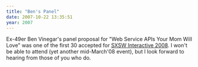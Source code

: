 ```yaml
---
title: "Ben's Panel"
date: 2007-10-22 13:35:51
year: 2007
---
```

Ex-49er Ben Vinegar's panel proposal for "Web Service APIs Your Mom Will Love" was one of the first 30 accepted for <a href="http://2008.sxsw.com/blogs/ia.php/2007/10/19/p317#more317">SXSW Interactive 2008</a>.  I won't be able to attend (yet another mid-March'08 event), but I look forward to hearing from those of you who do.
